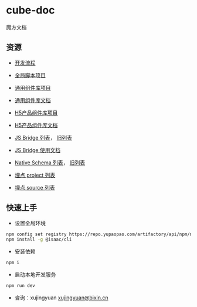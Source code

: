 # cube-doc

魔方文档

## 资源

* [开发流程](https://doc.yupaopao.com/pages/viewpage.action?pageId=11438463)

* [全局脚本项目](http://git.yupaopao.com/terminal/fe/infrastructure/global)

* [通用组件库项目](http://git.yupaopao.com/terminal/fe/infrastructure/lego)
* [通用组件库文档](http://test-h5.hibixin.com/bixin/lego/index)

* [H5产品组件库项目](http://git.yupaopao.com/terminal/fe/infrastructure/dragon)
* [H5产品组件库文档](http://test-h5.hibixin.com/bixin/dragon/index)

* [JS Bridge 列表](https://test-h5.hibixin.com/bixin/bridge/index#/)， [旧列表](https://doc.yupaopao.com/pages/viewpage.action?pageId=11437012)
* [JS Bridge 使用文档](http://git.yupaopao.com/terminal/fe/infrastructure/global/blob/master/HYBRID.md)
* [Native Schema 列表](https://mobile.yupaopao.com/scheme/list.html)， [旧列表](https://doc.yupaopao.com/pages/viewpage.action?pageId=12885432)

* [埋点 project 列表](https://app.yupaopao.com/#/statlist)
* [埋点 source 列表](https://doc.yupaopao.com/pages/viewpage.action?pageId=15961111)


## 快速上手

* 设置全局环境

```bash
npm config set registry https://repo.yupaopao.com/artifactory/api/npm/npm-repo/
npm install -g @isaac/cli
```

* 安装依赖

```bash
npm i
```

* 启动本地开发服务

```bash
npm run dev
```
- 咨询：xujingyuan <xujingyuan@bixin.cn>
